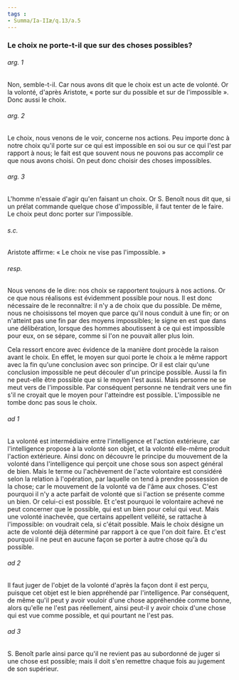 ```yaml
---
tags : 
- Summa/Ia-IIæ/q.13/a.5
---
```


### Le choix ne porte-t-il que sur des choses possibles?

###### arg. 1
Non, semble-t-il. Car nous avons dit que le choix est un acte de volonté. Or la volonté, d'après Aristote, « porte sur du possible et sur de l'impossible ». Donc aussi le choix. 

###### arg. 2
Le choix, nous venons de le voir, concerne nos actions. Peu importe donc à notre choix qu'il porte sur ce qui est impossible en soi ou sur ce qui l'est par rapport à nous; le fait est que souvent nous ne pouvons pas accomplir ce que nous avons choisi. On peut donc choisir des choses impossibles. 

###### arg. 3
L'homme n'essaie d'agir qu'en faisant un choix. Or S. Benoît nous dit que, si un prélat commande quelque chose d'impossible, il faut tenter de le faire. Le choix peut donc porter sur l'impossible. 

###### s.c.
Aristote affirme: « Le choix ne vise pas l'impossible. » 

###### resp.
Nous venons de le dire: nos choix se rapportent toujours à nos actions. Or ce que nous réalisons est évidemment possible pour nous. Il est donc nécessaire de le reconnaître: il n'y a de choix que du possible. De même, nous ne choisissons tel moyen que parce qu'il nous conduit à une fin; or on n'atteint pas une fin par des moyens impossibles; le signe en est que dans une délibération, lorsque des hommes aboutissent à ce qui est impossible pour eux, on se sépare, comme si l'on ne pouvait aller plus loin. 

Cela ressort encore avec évidence de la manière dont procède la raison avant le choix. En effet, le moyen sur quoi porte le choix a le même rapport avec la fin qu'une conclusion avec son principe. Or il est clair qu'une conclusion impossible ne peut découler d'un principe possible. Aussi la fin ne peut-elle être possible que si le moyen l'est aussi. Mais personne ne se meut vers de l'impossible. Par conséquent personne ne tendrait vers une fin s'il ne croyait que le moyen pour l'atteindre est possible. L'impossible ne tombe donc pas sous le choix. 

###### ad 1
La volonté est intermédiaire entre l'intelligence et l'action extérieure, car l'intelligence propose à la volonté son objet, et la volonté elle-même produit l'action extérieure. Ainsi donc on découvre le principe du mouvement de la volonté dans l'intelligence qui perçoit une chose sous son aspect général de bien. Mais le terme ou l'achèvement de l'acte volontaire est considéré selon la relation à l'opération, par laquelle on tend à prendre possession de la chose; car le mouvement de la volonté va de l'âme aux choses. C'est pourquoi il n'y a acte parfait de volonté que si l'action se présente comme un bien. Or celui-ci est possible. Et c'est pourquoi le volontaire achevé ne peut concerner que le possible, qui est un bien pour celui qui veut. Mais une volonté inachevée, que certains appellent velléité, se rattache à l'impossible: on voudrait cela, si c'était possible. Mais le choix désigne un acte de volonté déjà déterminé par rapport à ce que l'on doit faire. Et c'est pourquoi il ne peut en aucune façon se porter à autre chose qu'à du possible. 

###### ad 2
Il faut juger de l'objet de la volonté d'après la façon dont il est perçu, puisque cet objet est le bien appréhendé par l'intelligence. Par conséquent, de même qu'il peut y avoir vouloir d'une chose appréhendée comme bonne, alors qu'elle ne l'est pas réellement, ainsi peut-il y avoir choix d'une chose qui est vue comme possible, et qui pourtant ne l'est pas. 

###### ad 3
S. Benoît parle ainsi parce qu'il ne revient pas au subordonné de juger si une chose est possible; mais il doit s'en remettre chaque fois au jugement de son supérieur. 

